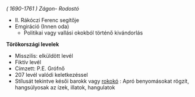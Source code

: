 *( 1690-1761 ) Zágon- Rodostó*

* II. Rákóczi Ferenc segítője
* Emgiráció (Innen oda)
	* Politikai vagy vallási okokból történő kivándorlás


**Törökországi levelek**
* Misszilis: elküldött levél
* Fiktív levél
* Címzett: P.E. Grófnő
* 207 levél valódi keletkezéssel
* Stílusát tekintve késői barokk vagy <u>rokokó</u> : Apró benyomásokat rögzít, hangsúlyosak az ízek, illatok, hangulatok

